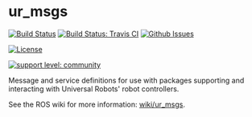# ur_msgs

[![Build Status](http://build.ros.org/job/Mdev__ur_msgs__ubuntu_bionic_amd64/badge/icon)](http://build.ros.org/job/Mdev__ur_msgs__ubuntu_bionic_amd64)
[![Build Status: Travis CI](https://travis-ci.com/ros-industrial/ur_msgs.svg?branch=melodic-devel)](https://travis-ci.com/ros-industrial/ur_msgs)
[![Github Issues](https://img.shields.io/github/issues/ros-industrial/ur_msgs.svg)](http://github.com/ros-industrial/ur_msgs/issues)

[![License](https://img.shields.io/badge/License-BSD%203--Clause-blue.svg)](https://opensource.org/licenses/BSD-3-Clause)

[![support level: community](https://img.shields.io/badge/support%20level-community-lightgray.png)](http://rosindustrial.org/news/2016/10/7/better-supporting-a-growing-ros-industrial-software-platform)

Message and service definitions for use with packages supporting and interacting with Universal Robots' robot controllers.

See the ROS wiki for more information: [wiki/ur_msgs](http://wiki.ros.org/ur_msgs).
